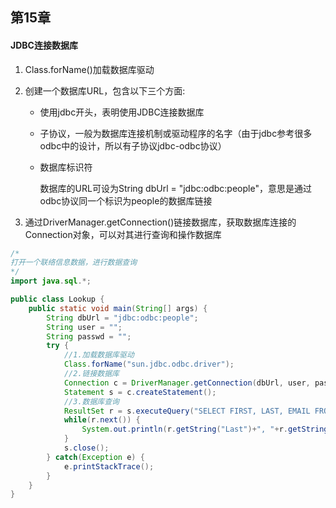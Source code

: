 ## 第15章



#### JDBC连接数据库

1. Class.forName()加载数据库驱动

2. 创建一个数据库URL，包含以下三个方面:

   - 使用jdbc开头，表明使用JDBC连接数据库

   - 子协议，一般为数据库连接机制或驱动程序的名字（由于jdbc参考很多odbc中的设计，所以有子协议jdbc-odbc协议）

   - 数据库标识符

     数据库的URL可设为String dbUrl = "jdbc:odbc:people"，意思是通过odbc协议同一个标识为people的数据库链接

3. 通过DriverManager.getConnection()链接数据库，获取数据库连接的Connection对象，可以对其进行查询和操作数据库

```java
/*
打开一个联络信息数据，进行数据查询
*/
import java.sql.*;

public class Lookup {
    public static void main(String[] args) {
        String dbUrl = "jdbc:odbc:people";
      	String user = "";
      	String passwd = "";
      	try {
            //1.加载数据库驱动
          	Class.forName("sun.jdbc.odbc.driver");
          	//2.链接数据库
          	Connection c = DriverManager.getConnection(dbUrl, user, password);
          	Statement s = c.createStatement();
          	//3.数据库查询
          	ResultSet r = s.executeQuery("SELECT FIRST, LAST, EMAIL FROM people.csv people WHERE (LAST=')"+args[0]+"') AND (EMAIL Is Not Null) ORDER BY FIRST");
          	while(r.next()) {
                System.out.println(r.getString("Last")+", "+r.getString("FIRST")+": "+r.getString("EMAIL"));
            }
          	s.close();
        } catch(Exception e) {
            e.printStackTrace();
        }
    }
}
```

